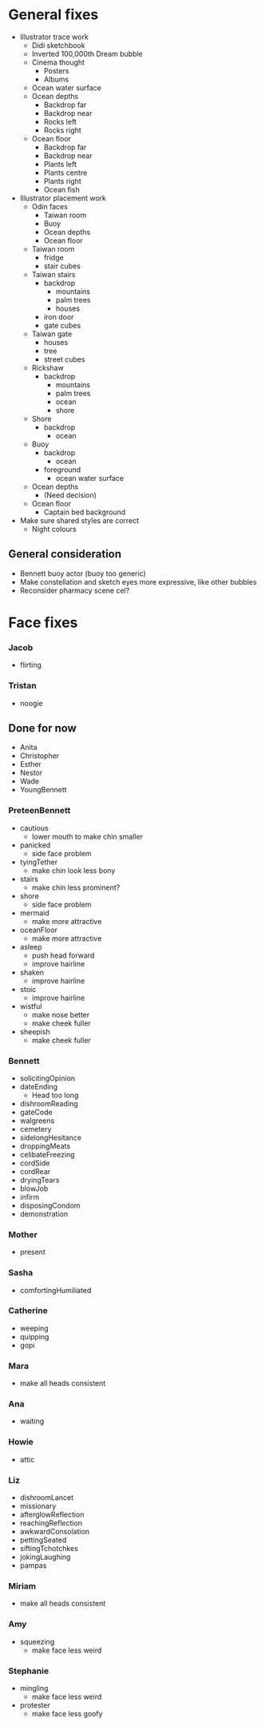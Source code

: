 # General fixes

* Illustrator trace work
    * Didi sketchbook
    * Inverted 100,000th Dream bubble
    * Cinema thought
        * Posters
        * Albums
    * Ocean water surface
    * Ocean depths
        * Backdrop far
        * Backdrop near
        * Rocks left
        * Rocks right
    * Ocean floor
        * Backdrop far
        * Backdrop near
        * Plants left
        * Plants centre
        * Plants right
        * Ocean fish
* Illustrator placement work
    * Odin faces
        * Taiwan room
        * Buoy
        * Ocean depths
        * Ocean floor
    * Taiwan room
        * fridge
        * stair cubes
    * Taiwan stairs
        * backdrop
            * mountains
            * palm trees
            * houses
        * iron door
        * gate cubes
    * Taiwan gate
        * houses
        * tree
        * street cubes
    * Rickshaw
        * backdrop
            * mountains
            * palm trees
            * ocean
            * shore
    * Shore
        * backdrop
            * ocean
    * Buoy
        * backdrop
            * ocean
        * foreground
            * ocean water surface
    * Ocean depths
        * (Need decision)
    * Ocean floor
        * Captain bed background
* Make sure shared styles are correct
    * Night colours

## General consideration
* Bennett buoy actor (buoy too generic)
* Make constellation and sketch eyes more expressive, like other bubbles
* Reconsider pharmacy scene cel?

# Face fixes

### Jacob
* flirting

### Tristan
* noogie

## Done for now
* Anita
* Christopher
* Esther
* Nestor
* Wade
* YoungBennett

### PreteenBennett
* cautious
    * lower mouth to make chin smaller
* panicked
    * side face problem
* tyingTether
    * make chin look less bony
* stairs
    * make chin less prominent?
* shore
    * side face problem
* mermaid
    * make more attractive
* oceanFloor
    * make more attractive
* asleep
    * push head forward
    * improve hairline
* shaken
    * improve hairline
* stoic
    * improve hairline
* wistful
    * make nose better
    * make cheek fuller
* sheepish
    * make cheek fuller

### Bennett
* solicitingOpinion
* dateEnding
    * Head too long
* dishroomReading
* gateCode
* walgreens
* cemetery
* sidelongHesitance
* droppingMeats
* celibateFreezing
* cordSide
* cordRear
* dryingTears
* blowJob
* infirm
* disposingCondom
* demonstration

### Mother
* present

### Sasha
* comfortingHumiliated

### Catherine
* weeping
* quipping
* gopi

### Mara
* make all heads consistent


### Ana
* waiting

### Howie
* attic

### Liz
* dishroomLancet
* missionary
* afterglowReflection
* reachingReflection
* awkwardConsolation
* pettingSeated
* siftingTchotchkes
* jokingLaughing
* pampas

### Miriam
* make all heads consistent

### Amy
* squeezing
    * make face less weird

### Stephanie
* mingling
    * make face less weird
* protester
    * make face less goofy
